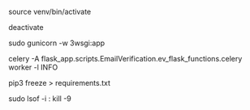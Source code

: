 source venv/bin/activate

deactivate

sudo gunicorn -w 3wsgi:app

celery -A flask_app.scripts.EmailVerification.ev_flask_functions.celery worker -l INFO

pip3 freeze > requirements.txt


sudo lsof -i :<PortNumber>
kill -9 <PID>

